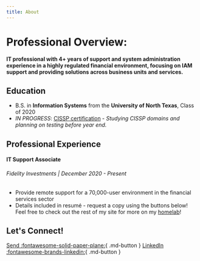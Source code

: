```yaml
---
title: About
---
```


# Professional Overview:

**IT professional with 4+ years of support and system administration experience in a highly regulated financial environment, focusing on IAM support and providing solutions across business units and services.**

## Education

- B.S. in **Information Systems** from the **University of North Texas**, Class of 2020
- _IN PROGRESS_: [CISSP certification](certifications/cissp.md/) - _Studying CISSP domains and planning on testing before year end._

## Professional Experience

#### IT Support Associate

###### Fidelity Investments | December 2020 - Present

- Provide remote support for a 70,000-user environment in the financial services sector
- Details included in resumé - request a copy using the buttons below! Feel free to check out the rest of my site for more on my [homelab](homelab/index.md)!

## Let's Connect!

[Send :fontawesome-solid-paper-plane:](mailto:mariotorrestech@gmail.com){ .md-button } [LinkedIn :fontawesome-brands-linkedin:](https://www.linkedin.com/in/tmario){ .md-button }
